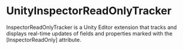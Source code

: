 # UnityInspectorReadOnlyTracker
InspectorReadOnlyTracker is a Unity Editor extension that tracks and displays real-time updates of fields and properties marked with the [InspectorReadOnly] attribute.
